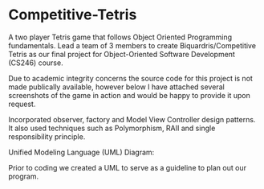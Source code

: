 # Competitive-Tetris
A two player Tetris game that follows Object Oriented Programming fundamentals. Lead a team of 3 members to create Biquardris/Competitive Tetris as our final project for Object-Oriented Software Development (CS246) course.

Due to academic integrity concerns the source code for this project is not made publically available, however below I have attached several screenshots of the game in action and would be happy to provide it upon request.

Incorporated observer, factory and Model View Controller design patterns. It also used techniques such as Polymorphism, RAII and single responsibility principle.

Unified Modeling Language (UML) Diagram:

Prior to coding we created a UML to serve as a guideline to plan out our program.

